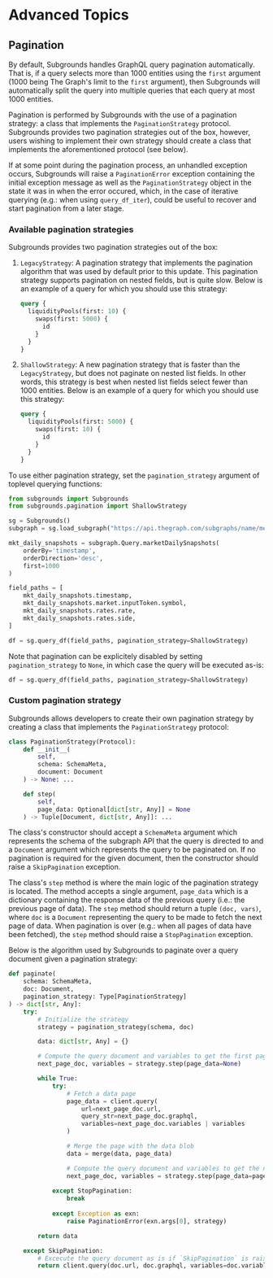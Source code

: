# Advanced Topics

## Pagination
By default, Subgrounds handles GraphQL query pagination automatically. That is, if a query selects more than 1000 entities using the `first` argument (1000 being The Graph's limit to the `first` argument), then Subgrounds will automatically split the query into multiple queries that each query at most 1000 entities.

Pagination is performed by Subgrounds with the use of a pagination strategy: a class that implements the `PaginationStrategy` protocol. Subgrounds provides two pagination strategies out of the box, however, users wishing to implement their own strategy should create a class that implements the aforementioned protocol (see below).

If at some point during the pagination process, an unhandled exception occurs, Subgrounds will raise a `PaginationError` exception containing the initial exception message as well as the `PaginationStrategy` object in the state it was in when the error occured, which, in the case of iterative querying (e.g.: when using `query_df_iter`), could be useful to recover and start pagination from a later stage.

### Available pagination strategies
Subgrounds provides two pagination strategies out of the box:
1. `LegacyStrategy`: A pagination strategy that implements the pagination algorithm that was used by default prior to this update. This pagination strategy supports pagination on nested fields, but is quite slow. Below is an example of a query for which you should use this strategy:
    ```graphql
    query {
      liquidityPools(first: 10) {
        swaps(first: 5000) {
          id
        }
      }
    }
    ```

2. `ShallowStrategy`: A new pagination strategy that is faster than the `LegacyStrategy`, but does not paginate on nested list fields. In other words, this strategy is best when nested list fields select fewer than 1000 entities. Below is an example of a query for which you should use this strategy:
    ```graphql
    query {
      liquidityPools(first: 5000) {
        swaps(first: 10) {
          id
        }
      }
    }
    ```

To use either pagination strategy, set the `pagination_strategy` argument of toplevel querying functions:
```python
from subgrounds import Subgrounds
from subgrounds.pagination import ShallowStrategy

sg = Subgrounds()
subgraph = sg.load_subgraph("https://api.thegraph.com/subgraphs/name/messari/compound-ethereum")

mkt_daily_snapshots = subgraph.Query.marketDailySnapshots(
    orderBy='timestamp',
    orderDirection='desc',
    first=1000
)

field_paths = [
    mkt_daily_snapshots.timestamp,
    mkt_daily_snapshots.market.inputToken.symbol,
    mkt_daily_snapshots.rates.rate,
    mkt_daily_snapshots.rates.side,
]

df = sg.query_df(field_paths, pagination_strategy=ShallowStrategy) 
```

Note that pagination can be explicitely disabled by setting `pagination_strategy` to `None`, in which case the query will be executed as-is:
```python
df = sg.query_df(field_paths, pagination_strategy=ShallowStrategy) 
```

### Custom pagination strategy
Subgrounds allows developers to create their own pagination strategy by creating a class that implements the `PaginationStrategy` protocol:
```python
class PaginationStrategy(Protocol):
    def __init__(
        self,
        schema: SchemaMeta,
        document: Document
    ) -> None: ...

    def step(
        self,
        page_data: Optional[dict[str, Any]] = None
    ) -> Tuple[Document, dict[str, Any]]: ...
```

The class's constructor should accept a `SchemaMeta` argument which represents the schema of the subgraph API that the query is directed to and a `Document` argument which represents the query to be paginated on. If no pagination is required for the given document, then the constructor should raise a `SkipPagination` exception.

The class's `step` method is where the main logic of the pagination strategy is located. The method accepts a single argument, `page_data` which is a dictionary containing the response data of the previous query (i.e.: the previous page of data). The `step` method should return a tuple `(doc, vars)`, where `doc` is a `Document` representing the query to be made to fetch the next page of data. When pagination is over (e.g.: when all pages of data have been fetched), the `step` method should raise a `StopPagination` exception.

Below is the algorithm used by Subgrounds to paginate over a query document given a pagination strategy:
```python
def paginate(
    schema: SchemaMeta,
    doc: Document,
    pagination_strategy: Type[PaginationStrategy]
) -> dict[str, Any]:
    try:
        # Initialize the strategy
        strategy = pagination_strategy(schema, doc)

        data: dict[str, Any] = {}

        # Compute the query document and variables to get the first page of data
        next_page_doc, variables = strategy.step(page_data=None)

        while True:
            try:
                # Fetch a data page
                page_data = client.query(
                    url=next_page_doc.url,
                    query_str=next_page_doc.graphql,
                    variables=next_page_doc.variables | variables
                )

                # Merge the page with the data blob
                data = merge(data, page_data)

                # Compute the query document and variables to get the next page of data
                next_page_doc, variables = strategy.step(page_data=page_data)
            
            except StopPagination:
                break
            
            except Exception as exn:
                raise PaginationError(exn.args[0], strategy)

        return data

    except SkipPagination:
        # Excecute the query document as is if `SkipPagination` is raised
        return client.query(doc.url, doc.graphql, variables=doc.variables)
```
